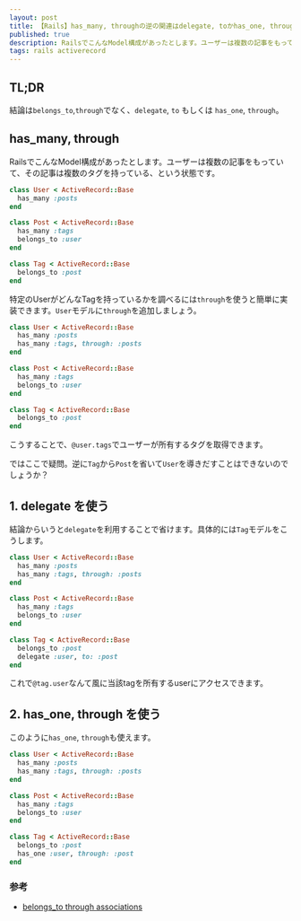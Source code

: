 ```yaml
---
layout: post
title: 【Rails】has_many, throughの逆の関連はdelegate, toかhas_one, through
published: true
description: RailsでこんなModel構成があったとします。ユーザーは複数の記事をもっていて、その記事は複数のタグを持っている、という状態です。特定のUserがどんなTagを持っているかを調べるにはthroughを使うと簡単に実装できます。Userモデルにthroughを追加しましょう。
tags: rails activerecord
---
```


## TL;DR

結論は`belongs_to`,`through`でなく、`delegate`, `to` もしくは `has_one`, `through`。

## has_many, through

RailsでこんなModel構成があったとします。ユーザーは複数の記事をもっていて、その記事は複数のタグを持っている、という状態です。

```rb
class User < ActiveRecord::Base
  has_many :posts
end

class Post < ActiveRecord::Base
  has_many :tags
  belongs_to :user
end

class Tag < ActiveRecord::Base
  belongs_to :post
end
```

特定のUserがどんなTagを持っているかを調べるには`through`を使うと簡単に実装できます。`User`モデルに`through`を追加しましょう。

```rb
class User < ActiveRecord::Base
  has_many :posts
  has_many :tags, through: :posts
end

class Post < ActiveRecord::Base
  has_many :tags
  belongs_to :user
end

class Tag < ActiveRecord::Base
  belongs_to :post
end
```

こうすることで、`@user.tags`でユーザーが所有するタグを取得できます。

ではここで疑問。逆に`Tag`から`Post`を省いて`User`を導きだすことはできないのでしょうか？

## 1. delegate を使う

結論からいうと`delegate`を利用することで省けます。具体的には`Tag`モデルをこうします。

```rb
class User < ActiveRecord::Base
  has_many :posts
  has_many :tags, through: :posts
end

class Post < ActiveRecord::Base
  has_many :tags
  belongs_to :user
end

class Tag < ActiveRecord::Base
  belongs_to :post
  delegate :user, to: :post
end
```

これで`@tag.user`なんて風に当該tagを所有するuserにアクセスできます。

## 2. has_one, through を使う

このように`has_one`, `through`も使えます。

```rb
class User < ActiveRecord::Base
  has_many :posts
  has_many :tags, through: :posts
end

class Post < ActiveRecord::Base
  has_many :tags
  belongs_to :user
end

class Tag < ActiveRecord::Base
  belongs_to :post
  has_one :user, through: :post
end
```

### 参考
* [belongs_to through associations](http://stackoverflow.com/questions/4021322/belongs-to-through-associations)
